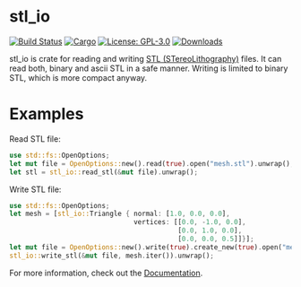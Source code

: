 # stl_io
[![Build Status](https://travis-ci.org/hmeyer/stl_io.svg?branch=master)](https://travis-ci.org/hmeyer/stl_io) [![Cargo](https://img.shields.io/crates/v/stl_io.svg)](https://crates.io/crates/stl_io) [![License: GPL-3.0](https://img.shields.io/crates/l/direct-gui.svg)](#license) [![Downloads](https://img.shields.io/crates/d/stl_io.svg)](#downloads)


stl_io is crate for reading and writing [STL (STereoLithography)](https://en.wikipedia.org/wiki/STL_(file_format)) files. It can read both, binary and ascii STL in a safe manner. Writing is limited to binary STL, which is more compact anyway.

# Examples
Read STL file:

```rust
use std::fs::OpenOptions;
let mut file = OpenOptions::new().read(true).open("mesh.stl").unwrap();
let stl = stl_io::read_stl(&mut file).unwrap();
```

Write STL file:

```rust
use std::fs::OpenOptions;
let mesh = [stl_io::Triangle { normal: [1.0, 0.0, 0.0],
                               vertices: [[0.0, -1.0, 0.0],
                                          [0.0, 1.0, 0.0],
                                          [0.0, 0.0, 0.5]]}];
let mut file = OpenOptions::new().write(true).create_new(true).open("mesh.stl").unwrap();
stl_io::write_stl(&mut file, mesh.iter()).unwrap();
```

For more information, check out the [Documentation](https://docs.rs/stl_io/).

